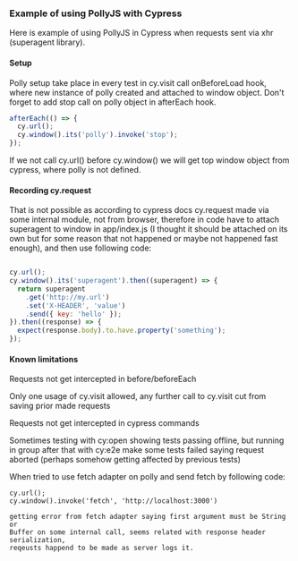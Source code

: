### Example of using PollyJS with Cypress

Here is example of using PollyJS in Cypress when requests
sent via xhr (superagent library).

#### Setup

Polly setup take place in every test in cy.visit call
onBeforeLoad hook, where new instance of polly created
and attached to window object. Don't forget to add stop
call on polly object in afterEach hook.

```javascript
afterEach(() => {
  cy.url();
  cy.window().its('polly').invoke('stop');
});
```
If we not call cy.url() before cy.window() we will get top
window object from cypress, where polly is not defined.

#### Recording cy.request

That is not possible as according to cypress docs cy.request
made via some internal module, not from browser, therefore in
code have to attach superagent to window in app/index.js (I thought
it should be attached on its own but for some reason that not happened
or maybe not happened fast enough), and then use following code:

```javascript

cy.url();
cy.window().its('superagent').then((superagent) => {
  return superagent
    .get('http://my.url')
    .set('X-HEADER', 'value')
    .send({ key: 'hello' });
}).then((response) => {
  expect(response.body).to.have.property('something');
});
```


#### Known limitations

Requests not get intercepted in before/beforeEach

Only one usage of cy.visit allowed, any further call to cy.visit cut
from saving prior made requests

Requests not get intercepted in cypress commands

Sometimes testing with cy:open showing tests passing offline, but
running in group after that with cy:e2e make some tests failed 
saying request aborted (perhaps somehow getting affected by previous tests)

When tried to use fetch adapter on polly and send fetch by following code:

```
cy.url();
cy.window().invoke('fetch', 'http://localhost:3000')

getting error from fetch adapter saying first argument must be String or
Buffer on some internal call, seems related with response header serialization,
reqeusts happend to be made as server logs it.
```
